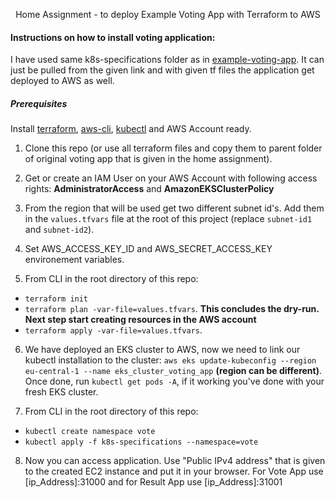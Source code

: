 <p align="center">  Home Assignment - to deploy Example Voting App with Terraform to AWS</p>

#### Instructions on how to install voting application:

I have used same k8s-specifications folder as in [example-voting-app](https://github.com/dockersamples/example-voting-app). It can just be pulled from the given link and with given tf files the application get deployed to AWS as well.

##### Prerequisites

 Install [terraform](https://learn.hashicorp.com/tutorials/terraform/install-cli), [aws-cli](https://docs.aws.amazon.com/cli/latest/userguide/getting-started-install.html), [kubectl](https://kubernetes.io/docs/tasks/tools/) and AWS Account ready.

1. Clone this repo (or use all terraform files and copy them to parent folder of original voting app that is given in the home assignment).

2. Get or create an IAM User on your AWS Account with following access rights:
 **AdministratorAccess** and **AmazonEKSClusterPolicy** 

3. From the region that will be used get two different subnet id's. Add them in the `values.tfvars` file at the root of this project (replace `subnet-id1` and `subnet-id2`).

4. Set AWS_ACCESS_KEY_ID and AWS_SECRET_ACCESS_KEY environement variables.

5. From CLI in the root directory of this repo:
  - `terraform init`
  - `terraform plan -var-file=values.tfvars`. 
**This concludes the dry-run. Next step start creating resources in the AWS account**
  - `terraform apply -var-file=values.tfvars`.

6. We have deployed an EKS cluster to AWS, now we need to link our kubectl installation to the cluster: 
`aws eks update-kubeconfig --region eu-central-1 --name eks_cluster_voting_app` **(region can be different)**.
Once done, run `kubectl get pods -A`, if it working you've done with your fresh EKS cluster.

7. From CLI in the root directory of this repo:
  - `kubectl create namespace vote`
  - `kubectl apply -f k8s-specifications --namespace=vote`

8. Now you can access application. Use "Public IPv4 address" that is given to the created EC2 instance and put it in your browser. For Vote App use [ip_Address]:31000 and for Result App use [ip_Address]:31001
